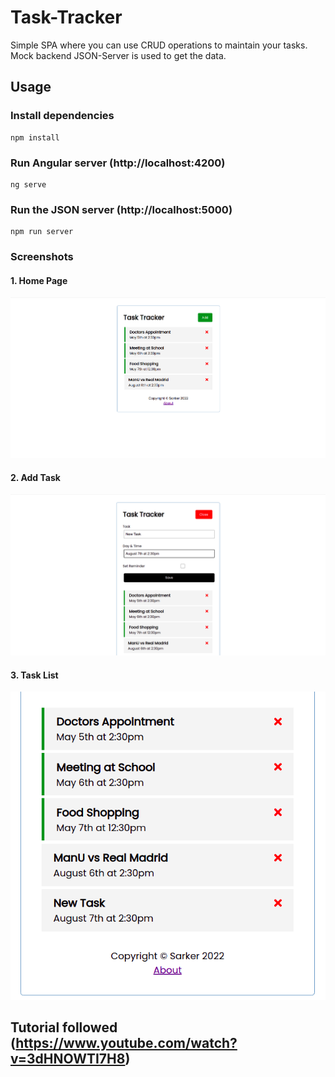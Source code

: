 # Task-Tracker
Simple SPA where you can use CRUD operations to maintain your tasks. Mock backend JSON-Server is used to get the data.

## Usage

### Install dependencies

```
npm install
```

### Run Angular server (http://localhost:4200)

```
ng serve
```

### Run the JSON server (http://localhost:5000)

```
npm run server
```

### Screenshots

#### 1. Home Page

![](ss/home-page.png)

#### 2. Add Task
<img src="ss/add-task.png">

#### 3. Task List
<img src="ss/task-list.png">

## Tutorial followed (https://www.youtube.com/watch?v=3dHNOWTI7H8)
